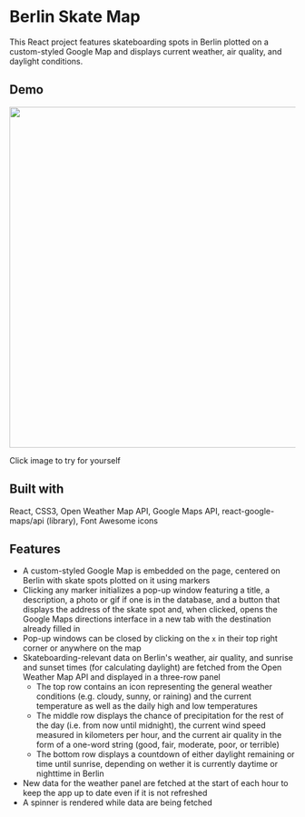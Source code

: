 # Berlin Skate Map

This React project features skateboarding spots in Berlin plotted on a custom-styled Google Map and displays current weather, air quality, and daylight conditions.

## Demo

[<img src="src/img/berlinskatemap-demo.gif" width="600px" height="auto" />](https://kevandcal.github.io/berlin-skate-map/)

Click image to try for yourself

## Built with

React, CSS3, Open Weather Map API, Google Maps API, react-google-maps/api (library), Font Awesome icons

## Features

* A custom-styled Google Map is embedded on the page, centered on Berlin with skate spots plotted on it using markers
* Clicking any marker initializes a pop-up window featuring a title, a description, a photo or gif if one is in the database, and a button that displays the address of the skate spot and, when clicked, opens the Google Maps directions interface in a new tab with the destination already filled in
* Pop-up windows can be closed by clicking on the `x` in their top right corner or anywhere on the map
* Skateboarding-relevant data on Berlin's weather, air quality, and sunrise and sunset times (for calculating daylight) are fetched from the Open Weather Map API and displayed in a three-row panel
  * The top row contains an icon representing the general weather conditions (e.g. cloudy, sunny, or raining) and the current temperature as well as the daily high and low temperatures
  * The middle row displays the chance of precipitation for the rest of the day (i.e. from now until midnight), the current wind speed measured in kilometers per hour, and the current air quality in the form of a one-word string (good, fair, moderate, poor, or terrible)
  * The bottom row displays a countdown of either daylight remaining or time until sunrise, depending on wether it is currently daytime or nighttime in Berlin
* New data for the weather panel are fetched at the start of each hour to keep the app up to date even if it is not refreshed
* A spinner is rendered while data are being fetched

